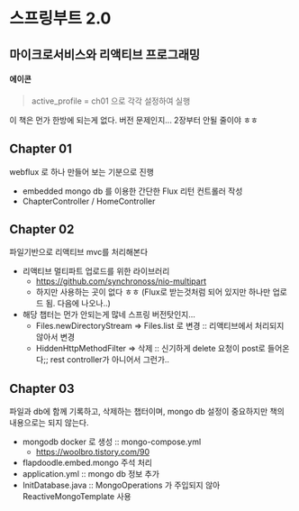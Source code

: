 # 스프링부트 2.0
## 마이크로서비스와 리액티브 프로그래밍
#### 에이콘

> active_profile = ch01 으로 각각 설정하여 실행

이 책은 먼가 한방에 되는게 없다. 버전 문제인지... 2장부터 안될 줄이야 ㅎㅎ

## Chapter 01
webflux 로 하나 만들어 보는 기분으로 진행
* embedded mongo db 를 이용한 간단한 Flux<Chapter> 리턴 컨트롤러 작성
* ChapterController / HomeController

## Chapter 02
파일기반으로 리액티브 mvc를 처리해본다
* 리액티브 멀티파트 업로드를 위한 라이브러리
  * https://github.com/synchronoss/nio-multipart
  * 하지만 사용하는 곳이 없다 ㅎㅎ (Flux로 받는것처럼 되어 있지만 하나만 업로드 됨. 다음에 나오나..)
* 해당 챕터는 먼가 안되는게 많네 스프링 버전탓인지...
  * Files.newDirectoryStream => Files.list 로 변경 :: 리액티브에서 처리되지 않아서 변경
  * HiddenHttpMethodFilter => 삭제 :: 신기하게 delete 요청이 post로 들어온다;; rest controller가 아니어서 그런가..
  
## Chapter 03
파일과 db에 함께 기록하고, 삭제하는 챕터이며, mongo db 설정이 중요하지만 책의 내용으로는 되지 않는다.
* mongodb docker 로 생성 :: mongo-compose.yml
    * https://woolbro.tistory.com/90
* flapdoodle.embed.mongo 주석 처리
* application.yml :: mongo db 정보 추가
* InitDatabase.java :: MongoOperations 가 주입되지 않아 ReactiveMongoTemplate 사용

    

